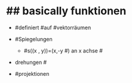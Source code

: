 # ## basically funktionen 

 - #definiert #auf #vektorräumen 
 - #Spiegelungen 

	 - #s((x , y))=(x,-y #) 
 an x achse #

 - drehungen #
 - #projektionen 
